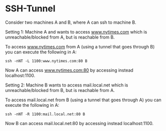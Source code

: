 # SSH-Tunnel

Consider two machines A and B, where A can ssh to machine B.

Setting 1: Machine A and wants to access www.nytimes.com which is
unreachable/blocked from A, but is reachable from B.

To access www.nytimes.com from A (using a tunnel that goes through B)
you can execute the following in A:

    ssh -nNT -L 1100:www.nytimes.com:80 B

Now A can access www.nytimes.com:80 by accessing instead localhost:1100.

Setting 2: Machine B wants to access mail.local.net which is
unreachable/blocked from B, but is reachable from A.

To access mail.local.net from B (using a tunnel that goes through A) you
can execute the following in A:

    ssh -nNT -R 1100:mail.local.net:80 B

Now B can access mail.local.net:80 by accessing instead localhost:1100.
